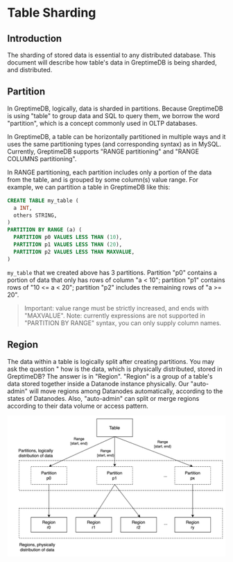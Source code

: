 # Table Sharding

## Introduction

The sharding of stored data is essential to any distributed database. This document will describe how table's data in GreptimeDB is being sharded, and distributed.

## Partition

In GreptimeDB, logically, data is sharded in partitions. Because GreptimeDB is using "table" to
group data and SQL to query them, we borrow the word "partition", which is a concept commonly used
in OLTP databases.

In GreptimeDB, a table can be horizontally partitioned in multiple ways and it uses the same
partitioning types (and corresponding syntax) as in MySQL. Currently, GreptimeDB supports "RANGE
partitioning" and "RANGE COLUMNS partitioning".

In RANGE partitioning, each partition includes only a portion of the data from the table, and is
grouped by some column(s) value range. For example, we can partition a table in GreptimeDB like
this:

```sql
CREATE TABLE my_table (
  a INT,
  others STRING,
)
PARTITION BY RANGE (a) (
  PARTITION p0 VALUES LESS THAN (10),
  PARTITION p1 VALUES LESS THAN (20),
  PARTITION p2 VALUES LESS THAN MAXVALUE,
)
```

`my_table` that we created above has 3 partitions. Partition "p0" contains a portion of data that
only has rows of column "a < 10"; partition "p1" contains rows of "10 <= a < 20"; partition "p2"
includes the remaining rows of "a >= 20".

> Important: value range must be strictly increased, and ends with "MAXVALUE".
> Note: currently expressions are not supported in "PARTITION BY RANGE" syntax, you can only supply
> column names.

## Region

The data within a table is logically split after creating partitions. You may ask the question "
how is the data, which is physically distributed, stored in GreptimeDB? The answer is in "Region".
"Region" is a group of a table's data stored together inside a Datanode instance physically. Our
"auto-admin" will move regions among Datanodes automatically, according to the states of Datanodes.
Also, "auto-admin" can split or merge regions according to their data volume or access pattern.

![Table Sharding](../../../public/table-sharding.png)
